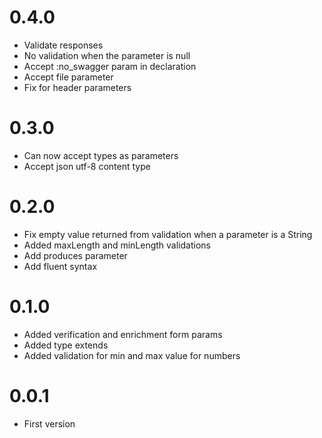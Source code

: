 # 0.4.0

- Validate responses
- No validation when the parameter is null
- Accept :no_swagger param in declaration
- Accept file parameter
- Fix for header parameters

# 0.3.0

- Can now accept types as parameters
- Accept json utf-8 content type

# 0.2.0

- Fix empty value returned from validation when a parameter is a String
- Added maxLength and minLength validations
- Add produces parameter
- Add fluent syntax

# 0.1.0

- Added verification and enrichment form params
- Added type extends
- Added validation for min and max value for numbers

# 0.0.1

- First version